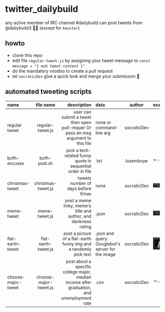 # twitter_dailybuild

any active member of IRC channel #dailybuild can post tweets from @dailybuild3 🦄😹
(except for ``kenster``)

## howto

- clone this repo
- edit file ``regular-tweet.js`` by assigning your tweet message to ``const message = "{ muh tweet content }"``
- do the mandatory voodoo to create a pull request
- let ``socraticDev`` give a quick look and merge your submission 🏁

## automated tweeting scripts

| name           | file name    | description  |data           | author       | example      |
| :------------- | :----------: | -----------: |:------------- | :----------: | -----------: |
|regular tweet   |regular-tweet.js | user can submit a tweet then open pull-requer Or pass an msg argument to this file| none or command-line arg| socraticDev ||
|bofh-excuses|bofh-post.sh|pick a tech-related funny quote in sequential order in file|.txt|luxemboye|![capture of a bofh tweet](./captures/bofh-capture.png)|
|christmas-tweet|christmas-tweet.js|tweets number of days before Xmas|none|socraticDev|![capture of a xmas tweet](./captures/xmas-capture.png)|
|meme-tweet|meme-tweet.js|post a meme linky, meme's title and author, and dankness rating|.json|socraticDev|![capture of a meme tweet](./captures/meme-capture.png)|
|flat-earth-tweet|flat-earth-tweet.js|post a picture of a flat-earth funny img and a randomly pick text|.json and query Googlebot's server for the image|socraticDev|![capture of a flat-earth-tweet](./captures/flat-earth-capture.png)|
|choose-major-tweet|choose-major-tweet.js|post about a specific college major, median income after graduation, and unemployment rate|.csv|socraticDev|![capture of a choose-major-tweet](./captures/choose-major-capture.png)|
